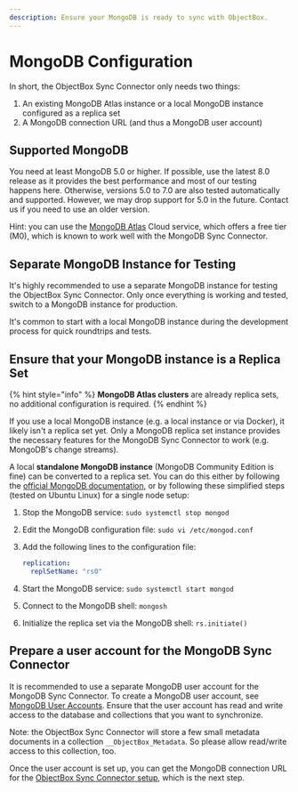 ```yaml
---
description: Ensure your MongoDB is ready to sync with ObjectBox.
---
```


# MongoDB Configuration

In short, the ObjectBox Sync Connector only needs two things:

1. An existing MongoDB Atlas instance or a local MongoDB instance configured as a replica set 
2. A MongoDB connection URL (and thus a MongoDB user account)

## Supported MongoDB

You need at least MongoDB 5.0 or higher. If possible, use the latest 8.0 release as it provides the best performance and most of our testing happens here. Otherwise, versions 5.0 to 7.0 are also tested automatically and supported. However, we may drop support for 5.0 in the future. Contact us if you need to use an older version.

Hint: you can use the [MongoDB Atlas](https://www.mongodb.com/products/platform/atlas-database) Cloud service, which offers a free tier (M0), which is known to work well with the MongoDB Sync Connector.

## Separate MongoDB Instance for Testing

It's highly recommended to use a separate MongoDB instance for testing the ObjectBox Sync Connector. Only once everything is working and tested, switch to a MongoDB instance for production.

It's common to start with a local MongoDB instance during the development process for quick roundtrips and tests.   

## Ensure that your MongoDB instance is a Replica Set

{% hint style="info" %}
**MongoDB Atlas clusters** are already replica sets, no additional configuration is required.
{% endhint %}

If you use a local MongoDB instance (e.g. a local instance or via Docker), it likely isn't a replica set yet.
Only a MongoDB replica set instance provides the necessary features for the MongoDB Sync Connector to work (e.g. MongoDB's change streams).

A local **standalone MongoDB instance** (MongoDB Community Edition is fine) can be converted to a replica set. You can do this either by following the [official MongoDB documentation](https://www.mongodb.com/docs/manual/tutorial/convert-standalone-to-replica-set/), or by following these simplified steps (tested on Ubuntu Linux) for a single node setup:

1. Stop the MongoDB service: `sudo systemctl stop mongod`
2. Edit the MongoDB configuration file: `sudo vi /etc/mongod.conf`
3.  Add the following lines to the configuration file:

    ```yaml
    replication:
      replSetName: "rs0"
    ```
4. Start the MongoDB service: `sudo systemctl start mongod`
5. Connect to the MongoDB shell: `mongosh`
6. Initialize the replica set via the MongoDB shell: `rs.initiate()`

## Prepare a user account for the MongoDB Sync Connector

It is recommended to use a separate MongoDB user account for the MongoDB Sync Connector. To create a MongoDB user account, see [MongoDB User Accounts](https://www.mongodb.com/docs/manual/tutorial/create-users/). Ensure that the user account has read and write access to the database and collections that you want to synchronize.

Note: the ObjectBox Sync Connector will store a few small metadata documents in a collection `__ObjectBox_Metadata`. So please allow read/write access to this collection, too.

Once the user account is set up, you can get the MongoDB connection URL for the [ObjectBox Sync Connector setup](objectbox-sync-connector-setup.md), which is the next step.